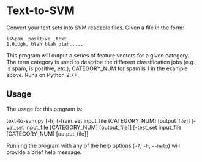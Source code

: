 # Text-to-SVM

Convert your text sets into SVM readable files. Given a file in the form:

    isSpam, positive ,text
    1,0,Ugh, blah blah blah.....

This program will output a series of feature vectors for a given category. The
term category is used to describe the different classification jobs (e.g. is
spam, is positive, etc.); CATEGORY\_NUM for spam is 1 in the example above.
Runs on Python 2.7+.

## Usage

The usage for this program is:

   text-to-svm.py [-h] [-train_set input_file [CATEGORY_NUM] [output_file]]
            [-val_set input_file [CATEGORY_NUM] [output_file]]
            [-test_set input_file [CATEGORY_NUM] [output_file]]

Running the program with any of the help options (``-?``, ``-h``, ``--help``) will provide a brief help message.
